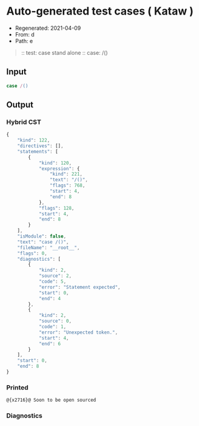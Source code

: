 # Auto-generated test cases ( Kataw )
- Regenerated: 2021-04-09
- From: d
- Path: e
> :: test: case stand alone
> :: case: /()
## Input

`````js
case /()
`````

## Output

### Hybrid CST

```javascript
{
    "kind": 122,
    "directives": [],
    "statements": [
        {
            "kind": 120,
            "expression": {
                "kind": 221,
                "text": "/()",
                "flags": 768,
                "start": 4,
                "end": 8
            },
            "flags": 128,
            "start": 4,
            "end": 8
        }
    ],
    "isModule": false,
    "text": "case /()",
    "fileName": "__root__",
    "flags": 0,
    "diagnostics": [
        {
            "kind": 2,
            "source": 2,
            "code": 5,
            "error": "Statement expected",
            "start": 0,
            "end": 4
        },
        {
            "kind": 2,
            "source": 0,
            "code": 1,
            "error": "Unexpected token.",
            "start": 4,
            "end": 6
        }
    ],
    "start": 0,
    "end": 8
}
```

### Printed

```javascript
@{x2716}@ Soon to be open sourced
```

### Diagnostics

```javascript

```

